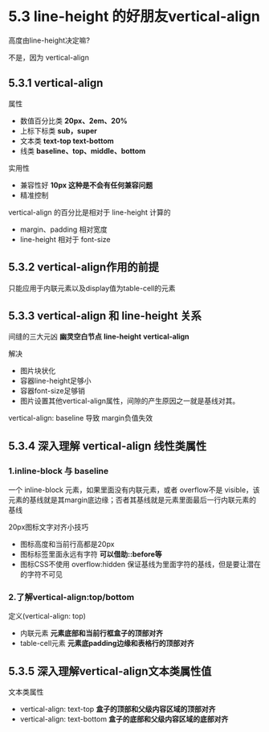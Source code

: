 # 5.3 line-height 的好朋友vertical-align

高度由line-height决定嘛?

不是，因为 vertical-align

## 5.3.1 vertical-align

属性
- 数值百分比类 **20px、2em、20%**
- 上标下标类 **sub，super**
- 文本类 **text-top text-bottom**
- 线类 **baseline、top、middle、bottom**


实用性
- 兼容性好 **10px 这种是不会有任何兼容问题**
- 精准控制

vertical-align 的百分比是相对于 line-height 计算的
- margin、padding 相对宽度
- line-height 相对于 font-size

## 5.3.2 vertical-align作用的前提

只能应用于内联元素以及display值为table-cell的元素

## 5.3.3 vertical-align 和 line-height 关系

间缝的三大元凶 **幽灵空白节点** **line-height** **vertical-align**

解决
- 图片块状化
- 容器line-height足够小
- 容器font-size足够销
- 图片设置其他vertical-align属性，间隙的产生原因之一就是基线对其。


vertical-align: baseline 导致 margin负值失效

## 5.3.4 深入理解 vertical-align 线性类属性

### 1.inline-block 与 baseline

一个 inline-block 元素，如果里面没有内联元素，或者 overflow不是 visible，该元素的基线就是其margin底边缘；否者其基线就是元素里面最后一行内联元素的基线

20px图标文字对齐小技巧
- 图标高度和当前行高都是20px
- 图标标签里面永远有字符 **可以借助::before等**
- 图标CSS不使用 overflow:hidden 保证基线为里面字符的基线，但是要让潜在的字符不可见

### 2.了解vertical-align:top/bottom

定义(vertical-align: top)
- 内联元素 **元素底部和当前行框盒子的顶部对齐**
- table-cell元素 **元素底padding边缘和表格行的顶部对齐**

## 5.3.5 深入理解vertical-align文本类属性值

文本类属性
- vertical-align: text-top **盒子的顶部和父级内容区域的顶部对齐**
- vertical-align: text-bottom **盒子的底部和父级内容区域的底部对齐**


